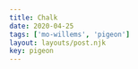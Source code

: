 ```yaml
---
title: Chalk
date: 2020-04-25
tags: ['mo-willems', 'pigeon']
layout: layouts/post.njk
key: pigeon
---
```


